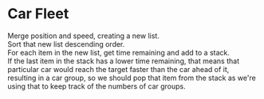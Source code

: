 # Car Fleet
Merge position and speed, creating a new list.  
Sort that new list descending order.  
For each item in the new list, get time remaining and add to a stack.  
If the last item in the stack has a lower time remaining, that means that particular car would reach the target faster than the car ahead of it, resulting in a car group, so we should pop that item from the stack as we're using that to keep track of the numbers of car groups.
